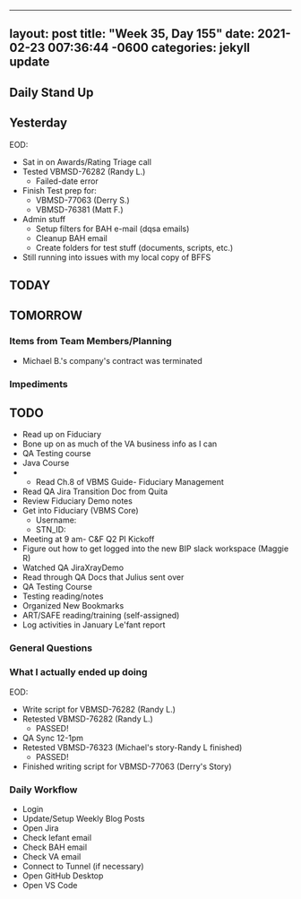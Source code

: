 
---
layout: post
title:  "Week 35, Day 155"
date:   2021-02-23 007:36:44 -0600
categories: jekyll update
---

## Daily Stand Up
## Yesterday
EOD:
* Sat in on Awards/Rating Triage call
* Tested VBMSD-76282 (Randy L.)
  * Failed-date error
* Finish Test prep for:
  * VBMSD-77063 (Derry S.)
  * VBMSD-76381 (Matt F.)
* Admin stuff
  * Setup filters for BAH e-mail (dqsa emails)
  * Cleanup BAH email 
  * Create folders for test stuff (documents, scripts, etc.)
* Still running into issues with my local copy of BFFS

## TODAY

## TOMORROW

### Items from Team Members/Planning
* Michael B.'s company's contract was terminated
### Impediments

## TODO
* Read up on Fiduciary
* Bone up on as much of the VA business info as I can
* QA Testing course
* Java Course
* * Read Ch.8 of VBMS Guide- Fiduciary Management
* Read QA Jira Transition Doc from Quita
* Review Fiduciary Demo notes
* Get into Fiduciary (VBMS Core)
  * Username: 
  * STN_ID:
* Meeting at 9 am- C&F Q2 PI Kickoff
* Figure out how to get logged into the new BIP slack workspace (Maggie R)
* Watched QA JiraXrayDemo 
* Read through QA Docs that Julius sent over
* QA Testing Course
* Testing reading/notes
* Organized New Bookmarks
* ART/SAFE reading/training (self-assigned)
* Log activities in January Le'fant report

### General Questions  

### What I actually ended up doing
EOD:
* Write script for VBMSD-76282 (Randy L.)
* Retested VBMSD-76282 (Randy L.) 
  * PASSED!
* QA Sync 12-1pm
* Retested VBMSD-76323 (Michael's story-Randy L finished)
  * PASSED! 
* Finished writing script for VBMSD-77063 (Derry's Story)

### Daily Workflow
* Login
* Update/Setup Weekly Blog Posts
* Open Jira
* Check lefant email
* Check BAH email
* Check VA email
* Connect to Tunnel (if necessary)
* Open GitHub Desktop
* Open VS Code